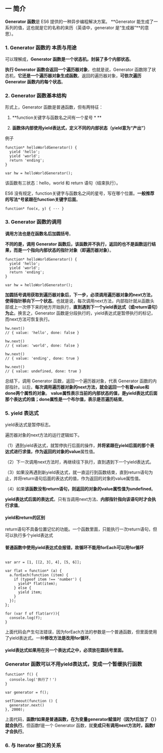 ## 一 简介
**Generator 函数**是 ES6 提供的一种异步编程解决方案。
**Generator 能生成了一系列的值，这也就是它的名称的来历（英语中，generator 是“生成器”**的意思）。

### 1. Generator 函数的 本质与用途
可以理解成，**Generator 函数是一个状态机，封装了多个内部状态**。

**执行 Generator 函数会返回一个遍历器对象**，也就是说，Generator 函数除了状态机，**它还是一个遍历器对象生成函数**。返回的遍历器对象，**可依次遍历 Generator 函数内的每个状态**。


### 2. Generator 函数基本结构

形式上，Generator 函数是普通函数，但有两特征：

1. **function关键字与函数名之间有一个星号 * **

2. **函数体内部使用yield表达式，定义不同的内部状态（yield意为“产出”）**

例子


```
function* helloWorldGenerator() {
  yield 'hello';
  yield 'world';
  return 'ending';
}

var hw = helloWorldGenerator();
```
该函数有三状态：hello，world 和 return 语句（结束执行）。

ES6 没有规定，function关键字与函数名之间的星号，写在哪个位置。**一般推荐的写法*号紧跟在function关键字后面**。

```
function* foo(x, y) { ··· }
```

### 3. Generator 函数的调用

**调用方法也是在函数名后加圆括号**。

**不同的是，调用 Generator 函数后，该函数并不执行，返回的也不是函数运行结果，而是一个指向内部状态的指针对象（即遍历器对象）**。



```
function* helloWorldGenerator() {
  yield 'hello';
  yield 'world';
  return 'ending';
}

var hw = helloWorldGenerator();
```


**加圆括号调用获取到遍历器对象后，下一步，必须调用遍历器对象的next方法，使得指针移向下一个状态**。也就是说，每次调用next方法，内部指针就从函数头部或上一次停下来的地方开始执行，**直到遇到下一个yield表达式（或return语句）为止**。换言之，Generator 函数是分段执行的，yield表达式是暂停执行的标记，而next方法可恢复执行。



```
hw.next()
// { value: 'hello', done: false }

hw.next()
// { value: 'world', done: false }

hw.next()
// { value: 'ending', done: true }

hw.next()
// { value: undefined, done: true }
```

总结下，调用 Generator 函数，返回一个遍历器对象，代表 Generator 函数的内部指针。以后，**每次调用遍历器对象的next方法，就会返回一个有着value和done两个属性的对象**。
**value属性表示当前的内部状态的值，是yield表达式后面那个表达式的值；done属性是一个布尔值，表示是否遍历结束**。


### 5. yield 表达式

yield表达式是暂停标志。

遍历器对象的next方法的运行逻辑如下。

（1）遇到yield表达式，就暂停执行后面的操作，**并将紧跟在yield后面的那个表达式进行求值，作为返回的对象的value**属性值。

（2）下一次调用next方法时，再继续往下执行，直到遇到下一个yield表达式。

（3）如果没再遇到新yield表达式，就一直运行到函数结束，直到return语句为止，并将return语句后面的表达式的值，作为返回的对象的value属性值。

（4）如果**该函数没有return语句，则返回的对象的value属性值为undefined**。

**yield表达式后面的表达式**，只有当调用next方法、**内部指针指向该语句时才会执行求值**。

#### yield和return的区别
return语句不具备位置记忆的功能。一个函数里面，只能执行一次return语句，但可以执行多个yield表达式

#### 普通函数中使用yield表达式会报错，故循环不能用forEach可以用for循环

```

var arr = [1, [[2, 3], 4], [5, 6]];

var flat = function* (a) {
  a.forEach(function (item) {
    if (typeof item !== 'number') {
      yield* flat(item);
    } else {
      yield item;
    }
  });
};

for (var f of flat(arr)){
  console.log(f);
}
```

上面代码会产生句法错误，因为forEach方法的参数是一个普通函数，但里面使用了yield表达式。一种**修改方法是改用for循环**。

#### yield表达式如果用在另一个表达式之中，必须放在圆括号里面。


### Generator 函数可以不用yield表达式，变成一个暂缓执行函数

```
function* f() {
  console.log('执行了！')
}

var generator = f();

setTimeout(function () {
  generator.next()
}, 2000);
```



上面代码，**函数f如果是普通函数，在为变量generator赋值时（因为f后加了（））就会执行**。但函数f是一个 Generator 函数，就**变成只有调用next方法时，函数f才会执行**。



### 6. 与 Iterator 接口的关系










